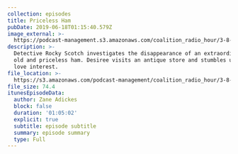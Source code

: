 ```yaml
---
collection: episodes
title: Priceless Ham
pubDate: 2019-06-18T01:15:40.579Z
image_external: >-
  https://podcast-management.s3.amazonaws.com/coalition_radio_hour/3-8-19/3-8-19.png
description: >-
  Detective Rocky Scotch investigates the disappearance of an extraordinarily
  old and priceless ham. Desiree visits an antique store and stumbles upon a new
  love interest.
file_location: >-
  https://s3.amazonaws.com/podcast-management/coalition_radio_hour/3-8-19/3-8-19.mp3
file_size: 74.4
itunesEpisodeData:
  author: Zane Adickes
  block: false
  duration: '01:05:02'
  explicit: true
  subtitle: episode subtitle
  summary: episode summary
  type: Full
---
```


